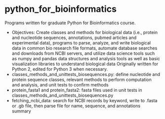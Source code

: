 # python_for_bioinformatics
Programs written for graduate Python for Bioinformatics course.
- Objectives: Create classes and methods for biological data (i.e., protein and nucleotide sequences, annotations, pubmed articles and experimental data), programs to parse, analyze, and write biological data in common bio research file formats, automate database searches and downloads from NCBI servers, and utilize data science tools such as numpy and pandas data structures and analysis tools as well as basic visualization libraries to understand biological data
Originally written for Python 2, edited for Python 3 when necessary.
 - classes_methods_and_unittests_biosequences.py: define nucleotide and protein sequence classes, relevant methods to perform computation and analysis, and unit tests to confirm methods
 - protein_fasta1 and protein_fasta2: fasta files used in unit tests in classes_methods_and_unittests_biosequences.py
 - fetching_ncbi_data: search for NCBI records by keyword, write to .fasta or .gb file, then parse file for name, sequence, and annotations summary

